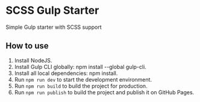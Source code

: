 # SCSS Gulp Starter

Simple Gulp starter with SCSS support

## How to use

1. Install NodeJS.
2. Install Gulp CLI globally: npm install --global gulp-cli.
3. Install all local dependencies: npm install.
4. Run `npm run dev` to start the development environment.
5. Run `npm run build` to build the project for production.
6. Run `npm run publish` to build the project and publish it on GitHub Pages.